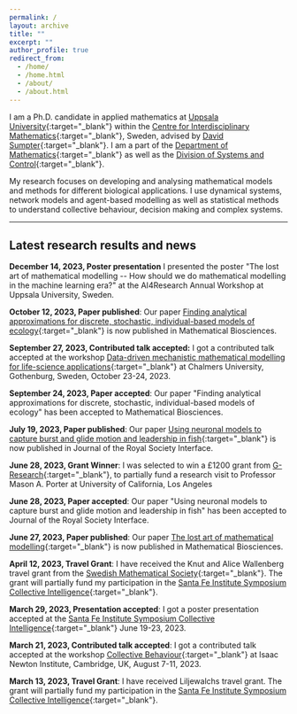 ```yaml
---
permalink: /
layout: archive
title: ""
excerpt: ""
author_profile: true
redirect_from: 
  - /home/
  - /home.html
  - /about/
  - /about.html
---
```


I am a Ph.D. candidate in applied mathematics at [Uppsala University](https://www.uu.se/en){:target="_blank"} within the [Centre for Interdisciplinary Mathematics](https://www.math.uu.se/research/cim/){:target="_blank"}, Sweden, advised by
[David Sumpter](https://www.katalog.uu.se/profile/?id=N7-525){:target="_blank"}. I am a part of the [Department of Mathematics](https://www.math.uu.se/?languageId=1){:target="_blank"} as well as the [Division of Systems and Control](https://www.it.uu.se/about_us/divisions/systems_and_control){:target="_blank"}.

My research focuses on developing and analysing mathematical models and methods for different biological applications. I use dynamical systems, network models and agent-based modelling as well as statistical methods to understand collective behaviour, decision making and complex systems. 

---
## Latest research results and news

**December 14, 2023, Poster presentation** I presented the poster "The lost art of mathematical modelling -- How should we do mathematical modelling in the machine learning era?" at the AI4Research Annual Workshop at Uppsala University, Sweden.

**October 12, 2023, Paper published**: Our paper [Finding analytical approximations for discrete, stochastic, individual-based models of ecology](https://www.sciencedirect.com/science/article/pii/S0025556423001244){:target="_blank"} is now published in Mathematical Biosciences. 

**September 27, 2023, Contributed talk accepted:** I got a contributed talk accepted at the workshop [Data-driven mechanistic mathematical modelling for life-science applications](https://www.chalmers.se/en/current/calendar/mv-data-driven-mechanistic-mathematical-modelling-for-life-science-applications/){:target="_blank"} at Chalmers University, Gothenburg, Sweden, October 23-24, 2023. 


**September 24, 2023, Paper accepted**: Our paper "Finding analytical approximations for discrete, stochastic, individual-based models of ecology" has been accepted to Mathematical Biosciences. 

**July 19, 2023, Paper published**: Our paper  [Using neuronal models to capture burst and glide motion and leadership in fish](https://royalsocietypublishing.org/doi/10.1098/rsif.2023.0212#d1e3152){:target="_blank"} is now published in Journal of the Royal Society Interface. 

**June 28, 2023, Grant Winner**: I was selected to win a £1200 grant from [G-Research](https://www.gresearch.com/blog/article/g-research-june-2023-grant-winners/){:target="_blank"}, to partially fund a research visit to Professor Mason A. Porter at University of California, Los Angeles

**June 28, 2023, Paper accepted**: Our paper "Using neuronal models to capture burst and glide motion and leadership in fish" has been accepted to Journal of the Royal Society Interface. 

**June 27, 2023, Paper published**: Our paper [The lost art of mathematical modelling](https://doi.org/10.1016/j.mbs.2023.109033){:target="_blank"} is now published in Mathematical Biosciences. 

**April 12, 2023, Travel Grant**: I have received the Knut and Alice Wallenberg travel grant from the [Swedish Mathematical Society](https://www.swe-math-soc.se/){:target="_blank"}. The grant will partially fund my participation in the [Santa Fe Institute Symposium Collective Intelligence](https://santafe.edu/info/collective-intelligence-2023/about){:target="_blank"}.

**March 29, 2023, Presentation accepted**: I got a poster presentation accepted at the  [Santa Fe Institute Symposium Collective Intelligence](https://santafe.edu/info/collective-intelligence-2023/about){:target="_blank"} June 19-23, 2023. 

**March 21, 2023, Contributed talk accepted**: I got a contributed talk accepted at the workshop [Collective Behaviour](https://www.newton.ac.uk/event/mmvw02/){:target="_blank"} at Isaac Newton Institute, Cambridge, UK, August 7-11, 2023. 

**March 13, 2023, Travel Grant**: I have received Liljewalchs travel grant. The grant will partially fund my participation in the [Santa Fe Institute Symposium Collective Intelligence](https://santafe.edu/info/collective-intelligence-2023/about){:target="_blank"}.

